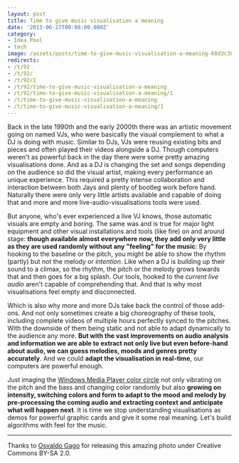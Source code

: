 ```yaml
---
layout: post
title: Time to give music visualisation a meaning
date: '2013-06-27T00:00:00.000Z'
category:
- Idea Pool
- tech
image: /assets/posts/time-to-give-music-visualisation-a-meaning-68d3c38200cd5c45fcbe72e36e4fd80af817cd3767.jpg
redirects:
- /t/92
- /t/92/
- /t/92/1
- /t/92/time-to-give-music-visualisation-a-meaning
- /t/92/time-to-give-music-visualisation-a-meaning/1
- /t/time-to-give-music-visualisation-a-meaning
- /t/time-to-give-music-visualisation-a-meaning/1
---
```


Back in the late 1990th and the early 2000th there was an artistic movement going on named VJs, who were basically the visual complement to what a DJ is doing with music. Similar to DJs, VJs were reusing existing bits and pieces and often played their videos alongside a DJ. Though computers weren't as powerful back in the day there were some pretty amazing visualisations done. And as a DJ is changing the set and songs depending on the audience so did the visual artist, making every performance an unique experience. This required a pretty intense collaboration and interaction between both Jays and plenty of bootleg work before hand. Naturally there were only very little artists available and capable of doing that and more and more live-audio-visualisations tools were used.

But anyone, who's ever experienced a live VJ knows, those automatic visuals are empty and boring. The same was and is true for major light equipment and other visual installations and tools (like fire) on and around stage: **though available almost everywhere now, they add only very little as they are used randomly without any "feeling" for the music**: By hooking to the baseline or the pitch, you might be able to show the rhythm (partly) but not the melody or *intention*. Like when a DJ is building up their sound to a climax, so the rhythm, the pitch or the melody grows towards that and then goes for a big splash. Our tools, hooked to the _current live audio_ aren't capable of comprehending that. And that is why most visualisations feel empty and disconnected.

Which is also why more and more DJs take back the control of those add-ons. And not only sometimes create a big choreography of these tools, including complete videos of multiple hours perfectly synced to the pitches. With the downside of them being static and not able to adapt dynamically to the audience any more. **But with the vast improvements on audio analysis and information we are able to extract not only live but even before-hand about audio, we can guess melodies, moods and genres pretty accurately**. And we could **adapt the visualisation in real-time**, our computers are powerful enough.

Just imaging the [Windows Media Player color circle](https://www.youtube.com/watch?v=RB9Pw-gXZSE) not only vibrating on the pitch and the bass and changing color randomly but also **growing on intensity, switching colors and form to adapt to the mood and melody by pre-processing the coming audio and extracting context and anticipate what will happen next**. It is time we stop understanding visualisations as demos for powerful graphic cards and give it some real meaning. Let's build algorithms with feel for the music.

---

Thanks to [Osvaldo Gago](https://www.flickr.com/photos/fotografar/14545425) for releasing this amazing photo under Creative Commons BY-SA 2.0.
